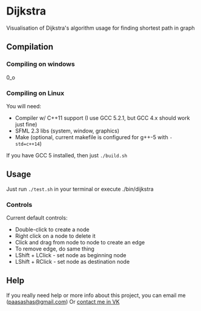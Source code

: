 # Dijkstra
Visualisation of Dijkstra's algorithm usage for finding shortest path in graph

## Compilation

### Compiling on windows

0_o

### Compiling on Linux

You will need:
 * Compiler w/ C++11 support (I use GCC 5.2.1, but GCC 4.x should work just fine)
 * SFML 2.3 libs (system, window, graphics)
 * Make (optional, current makefile is configured for g++-5 with `-std=c++14`)

If you have GCC 5 installed, then just `./build.sh`

## Usage

Just run `./test.sh` in your terminal or execute ./bin/dijkstra

### Controls

Current default controls:
 * Double-click to create a node
 * Right click on a node to delete it
 * Click and drag from node to node to create an edge
 * To remove edge, do same thing
 * LShift + LClick - set node as beginning node
 * LShift + RClick - set node as destination node

## Help

If you really need help or more info about this project, you can email me (paasashas@gmail.com)
Or [contact me in VK](http://vk.com/paasasha)
